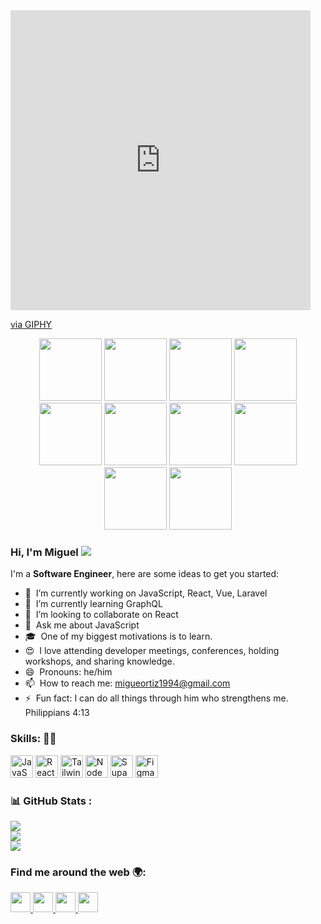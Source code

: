 <!--
**miguelortizdev/miguelortizdev** is a ✨ _special_ ✨ repository because its `README.md` (this file) appears on your GitHub profile.

- 🤔 &nbsp;I’m looking for help with ...
-->
<iframe src="https://giphy.com/embed/kHlrPbN9zaoOo7KXDo" width="480" height="480" frameBorder="0" class="giphy-embed" allowFullScreen></iframe><p><a href="https://giphy.com/gifs/devrock-php-edr-laravel-kHlrPbN9zaoOo7KXDo">via GIPHY</a></p>
<p align="center">
  <img src="https://media3.giphy.com/media/v1.Y2lkPTc5MGI3NjExMDJjNTFiNTE3ZjY0YmI5ZmJkYTllOTg3YTMyZjNhZjcwNmQ2MDdkZiZjdD1z/XAxylRMCdpbEWUAvr8/200w.webp" width="100">
  <img src="https://media3.giphy.com/media/v1.Y2lkPTc5MGI3NjExMGZiM2I5ZTMzYTMxZTFiZGU5MTg3Yzg2NTk3NWU2MjE0ZTg3NzZmNCZjdD1z/fsEaZldNC8A1PJ3mwp/200w.webp" width="100">
  <img src="https://media3.giphy.com/media/ln7z2eWriiQAllfVcn/200w.webp" width="100">
  <img src="https://media3.giphy.com/media/v1.Y2lkPTc5MGI3NjExM2Y1YmRjZDYyOTgxNjJjNzA3Y2Q1Yzk2MzQ2ODQ2OTQ5MDM2YmUyZCZjdD1z/kdFc8fubgS31b8DsVu/200w.webp" width="100">
  <img src="https://i.giphy.com/media/JqDcpPX8vWahUny0pE/200.webp" width="100">
  <img src="https://i.giphy.com/media/kHlrPbN9zaoOo7KXDo/200.webp" width="100">
  <img src="https://i.giphy.com/media/eNAsjO55tPbgaor7ma/200w.webp" width="100">
  <img src="https://i.giphy.com/media/VgGthkhUvGgOit7Y9i/200.webp" width="100">
  <img src="https://i.giphy.com/media/KzJkzjggfGN5Py6nkT/200.webp" width="100">
  <img src="https://i.giphy.com/media/IdyAQJVN2kVPNUrojM/200.webp" width="100">
</p>

### Hi, I'm Miguel ![](https://user-images.githubusercontent.com/18350557/176309783-0785949b-9127-417c-8b55-ab5a4333674e.gif)

I'm a **Software Engineer**, here are some ideas to get you started:

- 🔭 &nbsp;I’m currently working on JavaScript, React, Vue, Laravel
- 🌱 &nbsp;I’m currently learning GraphQL
- 👯 &nbsp;I’m looking to collaborate on React
- 💬 &nbsp;Ask me about JavaScript
- 🎓 &nbsp;One of my biggest motivations is to learn.
- 😍 &nbsp;I love attending developer meetings, conferences, holding workshops, and sharing knowledge.
- 😄 &nbsp;Pronouns: he/him
- 📫 &nbsp;How to reach me: migueortiz1994@gmail.com
- ⚡ &nbsp;Fun fact: I can do all things through him who strengthens me. Philippians 4:13

### Skills: 💪🏻

<p align="left">
<img src="https://raw.githubusercontent.com/danielcranney/readme-generator/main/public/icons/skills/javascript-colored.svg" width="36" height="36" alt="JavaScript" />
<img src="https://raw.githubusercontent.com/danielcranney/readme-generator/main/public/icons/skills/react-colored.svg" width="36" height="36" alt="React" /
<img src="https://raw.githubusercontent.com/danielcranney/readme-generator/main/public/icons/skills/nextjs-colored-dark.svg" width="36" height="36" alt="NextJs" />
<img src="https://raw.githubusercontent.com/danielcranney/readme-generator/main/public/icons/skills/tailwindcss-colored.svg" width="36" height="36" alt="TailwindCSS" />
<img src="https://raw.githubusercontent.com/danielcranney/readme-generator/main/public/icons/skills/nodejs-colored.svg" width="36" height="36" alt="NodeJS" />
<img src="https://raw.githubusercontent.com/danielcranney/readme-generator/main/public/icons/skills/supabase-colored.svg" width="36" height="36" alt="Supabase" />
<img src="https://raw.githubusercontent.com/danielcranney/readme-generator/main/public/icons/skills/figma-colored.svg" width="36" height="36" alt="Figma" />
</p>

### 📊 GitHub Stats :
![](https://github-readme-stats.vercel.app/api?username=miguelortizdev&theme=vue-dark&hide_border=true&include_all_commits=true&count_private=true)<br/>
![](https://github-readme-streak-stats.herokuapp.com/?user=miguelortizdev&theme=vue-dark&hide_border=true)<br/>
![](https://github-readme-stats.vercel.app/api/top-langs/?username=miguelortizdev&theme=vue-dark&hide_border=true&include_all_commits=true&count_private=true&layout=compact)

### Find me around the web 🌍:

<p align="left"> 
    <!--<a href="https://discord.com/users/miguelortizdev" target="_blank" rel="noreferrer">
        <img src="https://raw.githubusercontent.com/danielcranney/readme-generator/main/public/icons/socials/discord.svg" width="32" height="32" />
    </a>--> 
    <a href="https://www.github.com/miguelortizdev" target="_blank" rel="noreferrer">
        <img src="https://raw.githubusercontent.com/danielcranney/readme-generator/main/public/icons/socials/github-dark.svg" width="32" height="32" />
    </a> 
    <a href="http://www.instagram.com/miguelortizdev" target="_blank" rel="noreferrer">
        <img src="https://raw.githubusercontent.com/danielcranney/readme-generator/main/public/icons/socials/instagram.svg" width="32" height="32" />
    </a> 
    <!--<a href="https://www.stackoverflow.com/users/14097847/miguelortizdev" target="_blank" rel="noreferrer">
        <img src="https://raw.githubusercontent.com/danielcranney/readme-generator/main/public/icons/socials/stackoverflow.svg" width="32" height="32" />
    </a>-->
    <a href="https://www.twitter.com/miguelortizdev" target="_blank" rel="noreferrer">
        <img src="https://raw.githubusercontent.com/danielcranney/readme-generator/main/public/icons/socials/twitter.svg" width="32" height="32" />
    </a>
    <a href="https://www.linkedin.com/in/miguelortizdev" target="_blank" rel="noreferrer">
        <img src="https://raw.githubusercontent.com/danielcranney/readme-generator/main/public/icons/socials/linkedin.svg" width="32" height="32" />
    </a>
</p>

<!--<p align="left">
    <a href="https://github.com/miguelortizdev">
        <img src="https://img.shields.io/github/followers/miguelortizdev.svg?label=GitHub&style=social" alt="GitHub Miguel Ortiz">
    </a>
    <a href="https://twitter.com/miguelortizdev">
        <img src="https://img.shields.io/twitter/follow/miguelortizdev?label=Twitter&style=social" alt="Twitter Miguel Ortiz">
    </a>
    <a href="https://www.linkedin.com/in/miguelortizdev">
        <img src="https://img.shields.io/badge/LinkedIn--_.svg?style=social&logo=linkedin" alt="LinkedIn Miguel Ortiz">
    </a>
</p>-->
